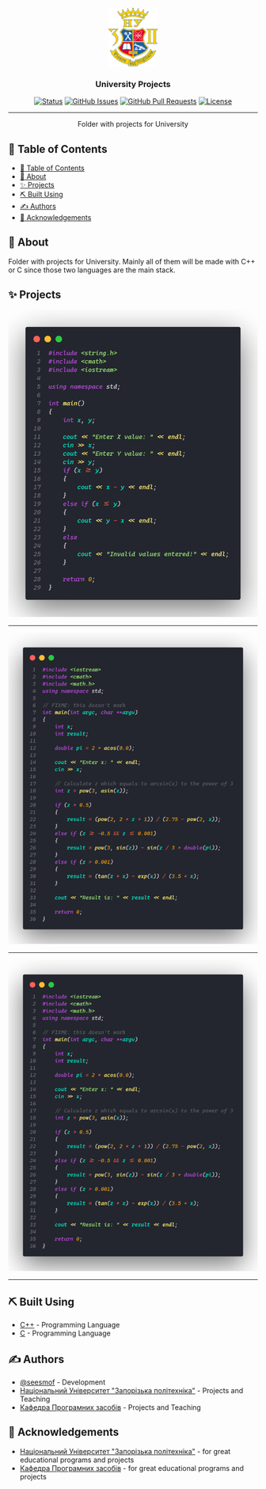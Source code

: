 <p align="center">
  <a href="" rel="noopener">
 <img src="./img/logo.png" alt="Project logo" width="100"></a>
</p>

<h3 align="center">University Projects</h3>

<div align="center">

[![Status](https://img.shields.io/badge/status-active-success.svg)]()
[![GitHub Issues](https://img.shields.io/github/issues/seesmof/The-Documentation-Compendium.svg)](https://github.com/seesmof/university/issues)
[![GitHub Pull Requests](https://img.shields.io/github/issues-pr/seesmof/The-Documentation-Compendium.svg)](https://github.com/seesmof/university/pulls)
[![License](https://img.shields.io/badge/license-MIT-blue.svg)](./LICENSE)

</div>

---

<p align="center"> Folder with projects for University
    <br>
</p>

## 📝 Table of Contents

- [📝 Table of Contents](#-table-of-contents)
- [🧐 About <a name = "about"></a>](#-about-)
- [✨ Projects <a name = "projects"></a>](#-projects-)
- [⛏️ Built Using <a name = "built_using"></a>](#️-built-using-)
- [✍️ Authors <a name = "authors"></a>](#️-authors-)
- [🎉 Acknowledgements <a name = "acknowledgement"></a>](#-acknowledgements-)

## 🧐 About <a name = "about"></a>

Folder with projects for University. Mainly all of them will be made with C++ or C since those two languages are the main stack.

## ✨ Projects <a name = "projects"></a>

![Project Code Preview](./img/taskB.png)

---

![Project Code Preview](./img/taskD.png)

---

![Project Code Preview](./img/taskB_one.png)

---

## ⛏️ Built Using <a name = "built_using"></a>

- [C++](https://www.w3schools.com/cpp/default.asp) - Programming Language
- [C](https://www.w3schools.com/c/) - Programming Language

## ✍️ Authors <a name = "authors"></a>

- [@seesmof](https://github.com/seesmof) - Development
- [Національний Університет "Запорізька політехніка"](https://zp.edu.ua/) - Projects and Teaching
- [Кафедра Програмних засобів](https://pz.zp.ua/) - Projects and Teaching

## 🎉 Acknowledgements <a name = "acknowledgement"></a>

- [Національний Університет "Запорізька політехніка"](https://zp.edu.ua/) - for great educational programs and projects
- [Кафедра Програмних засобів](https://pz.zp.ua/) - for great educational programs and projects
